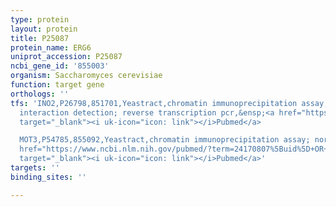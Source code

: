```yaml
---
type: protein
layout: protein
title: P25087
protein_name: ERG6
uniprot_accession: P25087
ncbi_gene_id: '855003'
organism: Saccharomyces cerevisiae
function: target gene
orthologs: ''
tfs: 'INO2,P26798,851701,Yeastract,chromatin immunoprecipitation assay; experimental
  interaction detection; reverse transcription pcr,&ensp;<a href="https://www.ncbi.nlm.nih.gov/pubmed/?term=24170807%5Buid%5D+OR+21538248%5Buid%5D+OR+22057011%5Buid%5D+OR+30073202%5Buid%5D"
  target="_blank"><i uk-icon="icon: link"></i>Pubmed</a>

  MOT3,P54785,855092,Yeastract,chromatin immunoprecipitation assay; northern blot,&ensp;<a
  href="https://www.ncbi.nlm.nih.gov/pubmed/?term=24170807%5Buid%5D+OR+12145211%5Buid%5D"
  target="_blank"><i uk-icon="icon: link"></i>Pubmed</a>'
targets: ''
binding_sites: ''

---
```

